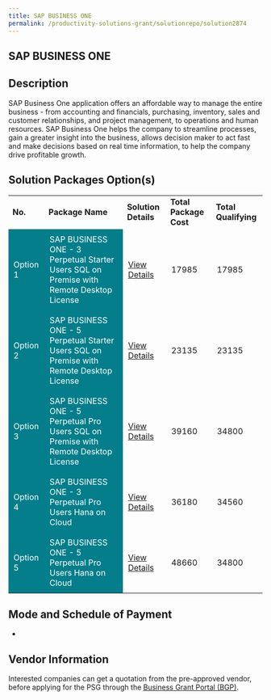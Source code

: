 ```yaml
---
title: SAP BUSINESS ONE
permalink: /productivity-solutions-grant/solutionrepo/solution2874
---
```


## SAP BUSINESS ONE

## Description

SAP Business One application offers an affordable way to manage the entire business - from accounting and financials, purchasing, inventory, sales and customer relationships, and project management, to operations and human resources. SAP Business One helps the company to streamline processes, gain a greater insight into the business, allows decision maker to act fast and make decisions based on real time information, to help the company drive profitable growth.

## Solution Packages Option(s)

<table>
<tr>
<td><b>No.</b></td>
<td><b>Package Name</b></td>
<td><b>Solution Details</b></td>
<td><b>Total Package Cost</b></td>
<td><b>Total Qualifying</b></td>
</tr>
<tr>
<td style='padding: 10px; background-color: #037E8A; color: #FFFFFF;'>Option 1</td>
<td style='padding: 10px; background-color: #037E8A; color: #FFFFFF;'>SAP BUSINESS ONE - 3 Perpetual Starter Users SQL on Premise with Remote Desktop License</td>
<td style='padding: 10px;'><a href='https://www.gobusiness.gov.sg/images/psg/TWM_SAP_20210365_Desensitised_Annex_3_Part_1.pdf' target='_blank'>View Details</a></td>
<td style='padding: 10px;'>17985</td>
<td style='padding: 10px;'>17985</td>
</tr>
<tr>
<td style='padding: 10px; background-color: #037E8A; color: #FFFFFF;'>Option 2</td>
<td style='padding: 10px; background-color: #037E8A; color: #FFFFFF;'>SAP BUSINESS ONE - 5 Perpetual Starter Users SQL on Premise with Remote Desktop License</td>
<td style='padding: 10px;'><a href='https://www.gobusiness.gov.sg/images/psg/TWM_SAP_20210365_Desensitised_Annex_3_Part_2.pdf' target='_blank'>View Details</a></td>
<td style='padding: 10px;'>23135</td>
<td style='padding: 10px;'>23135</td>
</tr>
<tr>
<td style='padding: 10px; background-color: #037E8A; color: #FFFFFF;'>Option 3</td>
<td style='padding: 10px; background-color: #037E8A; color: #FFFFFF;'>SAP BUSINESS ONE - 5 Perpetual Pro Users SQL on Premise with Remote Desktop License</td>
<td style='padding: 10px;'><a href='https://www.gobusiness.gov.sg/images/psg/TWM_SAP_20210365_Desensitised_Annex_3_Part_3.pdf' target='_blank'>View Details</a></td>
<td style='padding: 10px;'>39160</td>
<td style='padding: 10px;'>34800</td>
</tr>
<tr>
<td style='padding: 10px; background-color: #037E8A; color: #FFFFFF;'>Option 4</td>
<td style='padding: 10px; background-color: #037E8A; color: #FFFFFF;'>SAP BUSINESS ONE - 3 Perpetual Pro Users Hana on Cloud</td>
<td style='padding: 10px;'><a href='https://www.gobusiness.gov.sg/images/psg/TWM_SAP_20210365_Desensitised_Annex_3_Part_4.pdf' target='_blank'>View Details</a></td>
<td style='padding: 10px;'>36180</td>
<td style='padding: 10px;'>34560</td>
</tr>
<tr>
<td style='padding: 10px; background-color: #037E8A; color: #FFFFFF;'>Option 5</td>
<td style='padding: 10px; background-color: #037E8A; color: #FFFFFF;'>SAP BUSINESS ONE - 5 Perpetual Pro Users Hana on Cloud</td>
<td style='padding: 10px;'><a href='https://www.gobusiness.gov.sg/images/psg/TWM_SAP_20210365_Desensitised_Annex_3_Part_5.pdf' target='_blank'>View Details</a></td>
<td style='padding: 10px;'>48660</td>
<td style='padding: 10px;'>34800</td>
</tr>
</table>

## Mode and Schedule of Payment

 - 

## Vendor Information

 

Interested companies can get a quotation from the pre-approved vendor, before applying for the PSG through the <a href='https://www.businessgrants.gov.sg/' target='_blank' rel='noopener'>Business Grant Portal (BGP)</a>.

<script src="/jquery/resize-tables.js"></script>
